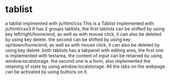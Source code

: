 # tablist
a tablist implmented with js/html/css
This is a Tablist implemented with js/html/css3
It has 2 groups tablists, the first tablists can be shifted by using key left/right/home/end, as well as with mouse click, it can also be deleted by using key delete.
the second can be shifted by using key up/down/home/end, as well as with mouse click, it can also be deleted by using key delete.
both tablists has a tabpanel with editing area, the first one is implemented with textarea, the content of input can be retained by using window.localstorage.
the second one is a form, also implemented the retaining of state by using window.localstorage.
All the tabs on the webpage can be activated by using buttons on it.
